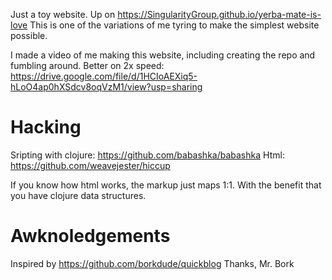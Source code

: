 Just a toy website.
Up on https://SingularityGroup.github.io/yerba-mate-is-love
This is one of the variations of me tyring to make the simplest website possible.

I made a video of me making this website, including creating the repo and fumbling around.
Better on 2x speed:
https://drive.google.com/file/d/1HCIoAEXiq5-hLoO4ap0hXSdcv8oqVzM1/view?usp=sharing

# Hacking

Sripting with clojure: https://github.com/babashka/babashka
Html: https://github.com/weavejester/hiccup

If you know how html works, the markup just maps 1:1.
With the benefit that you have clojure data structures.

# Awknoledgements

Inspired by
https://github.com/borkdude/quickblog
Thanks, Mr. Bork

